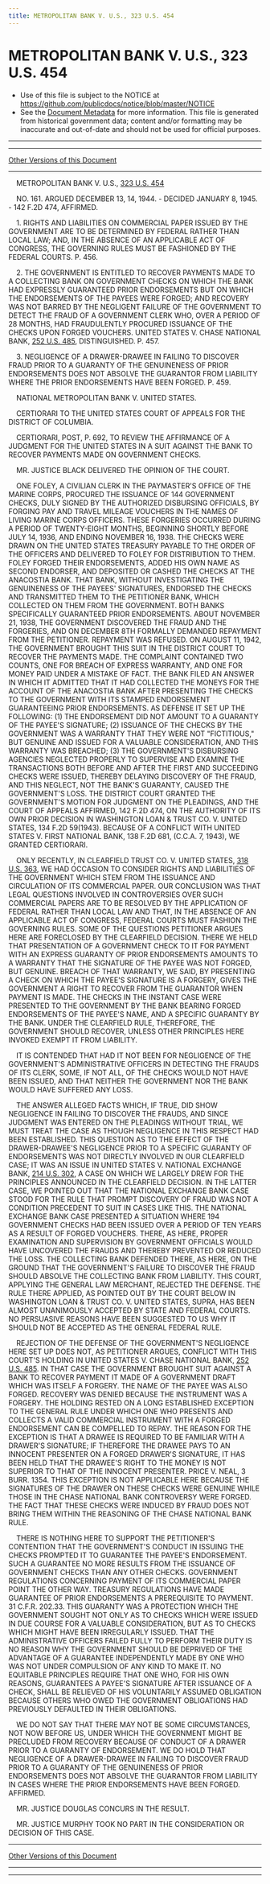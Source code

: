 ```yaml
---
title: METROPOLITAN BANK V. U.S., 323 U.S. 454
---
```


# METROPOLITAN BANK V. U.S., 323 U.S. 454

* Use of this file is subject to the NOTICE at https://github.com/publicdocs/notice/blob/master/NOTICE
* See the [Document Metadata](../../../index.md) for more information.
  This file is generated from historical government data; content and/or formatting may be inaccurate and out-of-date and should not be used for official purposes.

----------
----------

[Other Versions of this Document](https://publicdocs.github.io/go/links?ns=uslm-x&ref=%2Fus%2Fcourts%2Fscotus%2FusReporter%2F323%2F454)

----------

    METROPOLITAN BANK V. U.S., [323 U.S. 454][/us/courts/scotus/usReporter/323/454]

    NO. 161.  ARGUED DECEMBER 13, 14, 1944.  - DECIDED JANUARY 8, 1945.  - 142 F.2D 474, AFFIRMED.

    1.  RIGHTS AND LIABILITIES ON COMMERCIAL PAPER ISSUED BY THE GOVERNMENT ARE TO BE DETERMINED BY FEDERAL RATHER THAN LOCAL LAW; AND, IN THE ABSENCE OF AN APPLICABLE ACT OF CONGRESS, THE GOVERNING RULES MUST BE FASHIONED BY THE FEDERAL COURTS.  P. 456.

    2.  THE GOVERNMENT IS ENTITLED TO RECOVER PAYMENTS MADE TO A COLLECTING BANK ON GOVERNMENT CHECKS ON WHICH THE BANK HAD EXPRESSLY GUARANTEED PRIOR ENDORSEMENTS BUT ON WHICH THE ENDORSEMENTS OF THE PAYEES WERE FORGED; AND RECOVERY WAS NOT BARRED BY THE NEGLIGENT FAILURE OF THE GOVERNMENT TO DETECT THE FRAUD OF A GOVERNMENT CLERK WHO, OVER A PERIOD OF 28 MONTHS, HAD FRAUDULENTLY PROCURED ISSUANCE OF THE CHECKS UPON FORGED VOUCHERS.  UNITED STATES V. CHASE NATIONAL BANK, [252 U.S. 485][/us/courts/scotus/usReporter/252/485], DISTINGUISHED.  P. 457.

    3.  NEGLIGENCE OF A DRAWER-DRAWEE IN FAILING TO DISCOVER FRAUD PRIOR TO A GUARANTY OF THE GENUINENESS OF PRIOR ENDORSEMENTS DOES NOT ABSOLVE THE GUARANTOR FROM LIABILITY WHERE THE PRIOR ENDORSEMENTS HAVE BEEN FORGED.  P. 459.

    NATIONAL METROPOLITAN BANK V. UNITED STATES.

    CERTIORARI TO THE UNITED STATES COURT OF APPEALS FOR THE DISTRICT OF COLUMBIA.

    CERTIORARI, POST, P. 692, TO REVIEW THE AFFIRMANCE OF A JUDGMENT FOR THE UNITED STATES IN A SUIT AGAINST THE BANK TO RECOVER PAYMENTS MADE ON GOVERNMENT CHECKS.

    MR. JUSTICE BLACK DELIVERED THE OPINION OF THE COURT.

    ONE FOLEY, A CIVILIAN CLERK IN THE PAYMASTER'S OFFICE OF THE MARINE CORPS, PROCURED THE ISSUANCE OF 144 GOVERNMENT CHECKS, DULY SIGNED BY THE AUTHORIZED DISBURSING OFFICIALS, BY FORGING PAY AND TRAVEL MILEAGE VOUCHERS IN THE NAMES OF LIVING MARINE CORPS OFFICERS.  THESE FORGERIES OCCURRED DURING A PERIOD OF TWENTY-EIGHT MONTHS, BEGINNING SHORTLY BEFORE JULY 14, 1936, AND ENDING NOVEMBER 16, 1938.  THE CHECKS WERE DRAWN ON THE UNITED STATES TREASURY PAYABLE TO THE ORDER OF THE OFFICERS AND DELIVERED TO FOLEY FOR DISTRIBUTION TO THEM.  FOLEY FORGED THEIR ENDORSEMENTS, ADDED HIS OWN NAME AS SECOND ENDORSER, AND DEPOSITED OR CASHED THE CHECKS AT THE ANACOSTIA BANK.  THAT BANK, WITHOUT INVESTIGATING THE GENUINENESS OF THE PAYEES' SIGNATURES, ENDORSED THE CHECKS AND TRANSMITTED THEM TO THE PETITIONER BANK, WHICH COLLECTED ON THEM FROM THE GOVERNMENT.  BOTH BANKS SPECIFICALLY GUARANTEED PRIOR ENDORSEMENTS.  ABOUT NOVEMBER 21, 1938, THE GOVERNMENT DISCOVERED THE FRAUD AND THE FORGERIES, AND ON DECEMBER 8TH FORMALLY DEMANDED REPAYMENT FROM THE PETITIONER.  REPAYMENT WAS REFUSED.  ON AUGUST 11, 1942, THE GOVERNMENT BROUGHT THIS SUIT IN THE DISTRICT COURT TO RECOVER THE PAYMENTS MADE.  THE COMPLAINT CONTAINED TWO COUNTS, ONE FOR BREACH OF EXPRESS WARRANTY, AND ONE FOR MONEY PAID UNDER A MISTAKE OF FACT.  THE BANK FILED AN ANSWER IN WHICH IT ADMITTED THAT IT HAD COLLECTED THE MONEYS FOR THE ACCOUNT OF THE ANACOSTIA BANK AFTER PRESENTING THE CHECKS TO THE GOVERNMENT WITH ITS STAMPED ENDORSEMENT GUARANTEEING PRIOR ENDORSEMENTS.  AS DEFENSE IT SET UP THE FOLLOWING: (1) THE ENDORSEMENT DID NOT AMOUNT TO A GUARANTY OF THE PAYEE'S SIGNATURE; (2) ISSUANCE OF THE CHECKS BY THE GOVERNMENT WAS A WARRANTY THAT THEY WERE NOT "FICTITIOUS," BUT GENUINE AND ISSUED FOR A VALUABLE CONSIDERATION, AND THIS WARRANTY WAS BREACHED; (3) THE GOVERNMENT'S DISBURSING AGENCIES NEGLECTED PROPERLY TO SUPERVISE AND EXAMINE THE TRANSACTIONS BOTH BEFORE AND AFTER THE FIRST AND SUCCEEDING CHECKS WERE ISSUED, THEREBY DELAYING DISCOVERY OF THE FRAUD, AND THIS NEGLECT, NOT THE BANK'S GUARANTY, CAUSED THE GOVERNMENT'S LOSS.  THE DISTRICT COURT GRANTED THE GOVERNMENT'S MOTION FOR JUDGMENT ON THE PLEADINGS, AND THE COURT OF APPEALS AFFIRMED, 142 F.2D 474, ON THE AUTHORITY OF ITS OWN PRIOR DECISION IN WASHINGTON LOAN & TRUST CO. V. UNITED STATES, 134 F.2D 59(1943).  BECAUSE OF A CONFLICT WITH UNITED STATES V. FIRST NATIONAL BANK, 138 F.2D 681, (C.C.A. 7, 1943), WE GRANTED CERTIORARI.

    ONLY RECENTLY, IN CLEARFIELD TRUST CO. V. UNITED STATES, [318 U.S. 363][/us/courts/scotus/usReporter/318/363], WE HAD OCCASION TO CONSIDER RIGHTS AND LIABILITIES OF THE GOVERNMENT WHICH STEM FROM THE ISSUANCE AND CIRCULATION OF ITS COMMERCIAL PAPER.  OUR CONCLUSION WAS THAT LEGAL QUESTIONS INVOLVED IN CONTROVERSIES OVER SUCH COMMERCIAL PAPERS ARE TO BE RESOLVED BY THE APPLICATION OF FEDERAL RATHER THAN LOCAL LAW AND THAT, IN THE ABSENCE OF AN APPLICABLE ACT OF CONGRESS, FEDERAL COURTS MUST FASHION THE GOVERNING RULES.  SOME OF THE QUESTIONS PETITIONER ARGUES HERE ARE FORECLOSED BY THE CLEARFIELD DECISION.  THERE WE HELD THAT PRESENTATION OF A GOVERNMENT CHECK TO IT FOR PAYMENT WITH AN EXPRESS GUARANTY OF PRIOR ENDORSEMENTS AMOUNTS TO A WARRANTY THAT THE SIGNATURE OF THE PAYEE WAS NOT FORGED, BUT GENUINE.  BREACH OF THAT WARRANTY, WE SAID, BY PRESENTING A CHECK ON WHICH THE PAYEE'S SIGNATURE IS A FORGERY, GIVES THE GOVERNMENT A RIGHT TO RECOVER FROM THE GUARANTOR WHEN PAYMENT IS MADE.  THE CHECKS IN THE INSTANT CASE WERE PRESENTED TO THE GOVERNMENT BY THE BANK BEARING FORGED ENDORSEMENTS OF THE PAYEE'S NAME, AND A SPECIFIC GUARANTY BY THE BANK.  UNDER THE CLEARFIELD RULE, THEREFORE, THE GOVERNMENT SHOULD RECOVER, UNLESS OTHER PRINCIPLES HERE INVOKED EXEMPT IT FROM LIABILITY.

    IT IS CONTENDED THAT HAD IT NOT BEEN FOR NEGLIGENCE OF THE GOVERNMENT'S ADMINISTRATIVE OFFICERS IN DETECTING THE FRAUDS OF ITS CLERK, SOME, IF NOT ALL, OF THE CHECKS WOULD NOT HAVE BEEN ISSUED, AND THAT NEITHER THE GOVERNMENT NOR THE BANK WOULD HAVE SUFFERED ANY LOSS.

    THE ANSWER ALLEGED FACTS WHICH, IF TRUE, DID SHOW NEGLIGENCE IN FAILING TO DISCOVER THE FRAUDS, AND SINCE JUDGMENT WAS ENTERED ON THE PLEADINGS WITHOUT TRIAL, WE MUST TREAT THE CASE AS THOUGH NEGLIGENCE IN THIS RESPECT HAD BEEN ESTABLISHED.  THIS QUESTION AS TO THE EFFECT OF THE DRAWER-DRAWEE'S NEGLIGENCE PRIOR TO A SPECIFIC GUARANTY OF ENDORSEMENTS WAS NOT DIRECTLY INVOLVED IN OUR CLEARFIELD CASE; IT WAS AN ISSUE IN UNITED STATES V. NATIONAL EXCHANGE BANK, [214 U.S. 302][/us/courts/scotus/usReporter/214/302], A CASE ON WHICH WE LARGELY DREW FOR THE PRINCIPLES ANNOUNCED IN THE CLEARFIELD DECISION.  IN THE LATTER CASE, WE POINTED OUT THAT THE NATIONAL EXCHANGE BANK CASE STOOD FOR THE RULE THAT PROMPT DISCOVERY OF FRAUD WAS NOT A CONDITION PRECEDENT TO SUIT IN CASES LIKE THIS.  THE NATIONAL EXCHANGE BANK CASE PRESENTED A SITUATION WHERE 194 GOVERNMENT CHECKS HAD BEEN ISSUED OVER A PERIOD OF TEN YEARS AS A RESULT OF FORGED VOUCHERS.  THERE, AS HERE, PROPER EXAMINATION AND SUPERVISION BY GOVERNMENT OFFICIALS WOULD HAVE UNCOVERED THE FRAUDS AND THEREBY PREVENTED OR REDUCED THE LOSS.  THE COLLECTING BANK DEFENDED THERE, AS HERE, ON THE GROUND THAT THE GOVERNMENT'S FAILURE TO DISCOVER THE FRAUD SHOULD ABSOLVE THE COLLECTING BANK FROM LIABILITY.  THIS COURT, APPLYING THE GENERAL LAW MERCHANT, REJECTED THE DEFENSE.  THE RULE THERE APPLIED, AS POINTED OUT BY THE COURT BELOW IN WASHINGTON LOAN & TRUST CO. V. UNITED STATES, SUPRA, HAS BEEN ALMOST UNANIMOUSLY ACCEPTED BY STATE AND FEDERAL COURTS.  NO PERSUASIVE REASONS HAVE BEEN SUGGESTED TO US WHY IT SHOULD NOT BE ACCEPTED AS THE GENERAL FEDERAL RULE.

    REJECTION OF THE DEFENSE OF THE GOVERNMENT'S NEGLIGENCE HERE SET UP DOES NOT, AS PETITIONER ARGUES, CONFLICT WITH THIS COURT'S HOLDING IN UNITED STATES V. CHASE NATIONAL BANK, [252 U.S. 485][/us/courts/scotus/usReporter/252/485].  IN THAT CASE THE GOVERNMENT BROUGHT SUIT AGAINST A BANK TO RECOVER PAYMENT IT MADE OF A GOVERNMENT DRAFT WHICH WAS ITSELF A FORGERY.  THE NAME OF THE PAYEE WAS ALSO FORGED.  RECOVERY WAS DENIED BECAUSE THE INSTRUMENT WAS A FORGERY.  THE HOLDING RESTED ON A LONG ESTABLISHED EXCEPTION TO THE GENERAL RULE UNDER WHICH ONE WHO PRESENTS AND COLLECTS A VALID COMMERCIAL INSTRUMENT WITH A FORGED ENDORSEMENT CAN BE COMPELLED TO REPAY.  THE REASON FOR THE EXCEPTION IS THAT A DRAWEE IS REQUIRED TO BE FAMILIAR WITH A DRAWER'S SIGNATURE; IF THEREFORE THE DRAWEE PAYS TO AN INNOCENT PRESENTER ON A FORGED DRAWER'S SIGNATURE, IT HAS BEEN HELD THAT THE DRAWEE'S RIGHT TO THE MONEY IS NOT SUPERIOR TO THAT OF THE INNOCENT PRESENTER.  PRICE V. NEAL, 3 BURR.  1354.  THIS EXCEPTION IS NOT APPLICABLE HERE BECAUSE THE SIGNATURES OF THE DRAWER ON THESE CHECKS WERE GENUINE WHILE THOSE IN THE CHASE NATIONAL BANK CONTROVERSY WERE FORGED.  THE FACT THAT THESE CHECKS WERE INDUCED BY FRAUD DOES NOT BRING THEM WITHIN THE REASONING OF THE CHASE NATIONAL BANK RULE.

    THERE IS NOTHING HERE TO SUPPORT THE PETITIONER'S CONTENTION THAT THE GOVERNMENT'S CONDUCT IN ISSUING THE CHECKS PROMPTED IT TO GUARANTEE THE PAYEE'S ENDORSEMENT.  SUCH A GUARANTEE NO MORE RESULTS FROM THE ISSUANCE OF GOVERNMENT CHECKS THAN ANY OTHER CHECKS.  GOVERNMENT REGULATIONS CONCERNING PAYMENT OF ITS COMMERCIAL PAPER POINT THE OTHER WAY.  TREASURY REGULATIONS HAVE MADE GUARANTEE OF PRIOR ENDORSEMENTS A PREREQUISITE TO PAYMENT.  31 C.F.R. 202.33.  THIS GUARANTY WAS A PROTECTION WHICH THE GOVERNMENT SOUGHT NOT ONLY AS TO CHECKS WHICH WERE ISSUED IN DUE COURSE FOR A VALUABLE CONSIDERATION, BUT AS TO CHECKS WHICH MIGHT HAVE BEEN IRREGULARLY ISSUED.  THAT THE ADMINISTRATIVE OFFICERS FAILED FULLY TO PERFORM THEIR DUTY IS NO REASON WHY THE GOVERNMENT SHOULD BE DEPRIVED OF THE ADVANTAGE OF A GUARANTEE INDEPENDENTLY MADE BY ONE WHO WAS NOT UNDER COMPULSION OF ANY KIND TO MAKE IT.  NO EQUITABLE PRINCIPLES REQUIRE THAT ONE WHO, FOR HIS OWN REASONS, GUARANTEES A PAYEE'S SIGNATURE AFTER ISSUANCE OF A CHECK, SHALL BE RELIEVED OF HIS VOLUNTARILY ASSUMED OBLIGATION BECAUSE OTHERS WHO OWED THE GOVERNMENT OBLIGATIONS HAD PREVIOUSLY DEFAULTED IN THEIR OBLIGATIONS.

    WE DO NOT SAY THAT THERE MAY NOT BE SOME CIRCUMSTANCES, NOT NOW BEFORE US, UNDER WHICH THE GOVERNMENT MIGHT BE PRECLUDED FROM RECOVERY BECAUSE OF CONDUCT OF A DRAWER PRIOR TO A GUARANTY OF ENDORSEMENT.  WE DO HOLD THAT NEGLIGENCE OF A DRAWER-DRAWEE IN FAILING TO DISCOVER FRAUD PRIOR TO A GUARANTY OF THE GENUINENESS OF PRIOR ENDORSEMENTS DOES NOT ABSOLVE THE GUARANTOR FROM LIABILITY IN CASES WHERE THE PRIOR ENDORSEMENTS HAVE BEEN FORGED.  AFFIRMED.

    MR. JUSTICE DOUGLAS CONCURS IN THE RESULT.

    MR. JUSTICE MURPHY TOOK NO PART IN THE CONSIDERATION OR DECISION OF THIS CASE.

----------

[Other Versions of this Document](https://publicdocs.github.io/go/links?ns=uslm-x&ref=%2Fus%2Fcourts%2Fscotus%2FusReporter%2F323%2F454)

----------
----------

[/us/courts/scotus/usReporter/323/454]: https://publicdocs.github.io/go/links?ns=uslm-x&ref=%2Fus%2Fcourts%2Fscotus%2FusReporter%2F323%2F454
[/us/courts/scotus/usReporter/252/485]: https://publicdocs.github.io/go/links?ns=uslm-x&ref=%2Fus%2Fcourts%2Fscotus%2FusReporter%2F252%2F485
[/us/courts/scotus/usReporter/318/363]: https://publicdocs.github.io/go/links?ns=uslm-x&ref=%2Fus%2Fcourts%2Fscotus%2FusReporter%2F318%2F363
[/us/courts/scotus/usReporter/214/302]: https://publicdocs.github.io/go/links?ns=uslm-x&ref=%2Fus%2Fcourts%2Fscotus%2FusReporter%2F214%2F302
[/us/courts/scotus/usReporter/252/485]: https://publicdocs.github.io/go/links?ns=uslm-x&ref=%2Fus%2Fcourts%2Fscotus%2FusReporter%2F252%2F485


